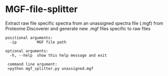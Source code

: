 # MGF-file-splitter
Extract raw file specific spectra from an unassigned spectra file (.mgf) from Proteome Discoverer and generate new .mgf files specific to raw files

```
positional arguments:
  -ip         MGF file path

optional arguments:
  -h, --help  show this help message and exit
 
 command line argument:
 >python mgf_splitter.py unassigned.mgf
 ```
